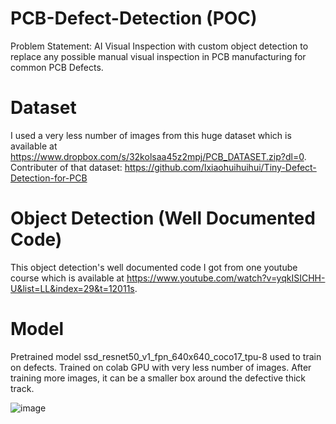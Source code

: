 # PCB-Defect-Detection (POC)
Problem Statement: AI Visual Inspection with custom object detection to replace any possible manual visual inspection in PCB manufacturing for common PCB Defects.

# Dataset
I used a very less number of images from this huge dataset which is available at https://www.dropbox.com/s/32kolsaa45z2mpj/PCB_DATASET.zip?dl=0.
Contributer of that dataset: https://github.com/Ixiaohuihuihui/Tiny-Defect-Detection-for-PCB

# Object Detection (Well Documented Code)
This object detection's well documented code I got from one youtube course which is available at https://www.youtube.com/watch?v=yqkISICHH-U&list=LL&index=29&t=12011s.

# Model
Pretrained model ssd_resnet50_v1_fpn_640x640_coco17_tpu-8 used to train on defects. Trained on colab GPU with very less number of images. After training more images, it can be a smaller box around the defective thick track.

![image](https://user-images.githubusercontent.com/75474944/123749489-1d86ba80-d8d3-11eb-9117-06269ab98ee5.png)
